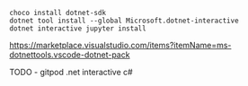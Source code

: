 ```
choco install dotnet-sdk
dotnet tool install --global Microsoft.dotnet-interactive
dotnet interactive jupyter install
```
https://marketplace.visualstudio.com/items?itemName=ms-dotnettools.vscode-dotnet-pack

TODO - gitpod .net interactive c#
